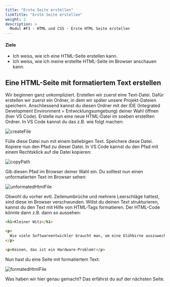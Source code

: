 ```yaml
---
title: "Erste Seite erstellen"
linkTitle: "Erste Seite erstellen"
weight: 2
description: >
  Modul #F3 - HTML und CSS - Erste HTML Seite erstellen
---
```


#### Ziele

- Ich weiss, wie ich eine HTML-Seite erstellen kann.
- Ich weiss, wie ich meine erstellte HTML-Seite im Browser anschauen kann.

## Eine HTML-Seite mit formatiertem Text erstellen

Wir beginnen ganz unkompliziert. Erstellen wir zuerst eine Text-Datei. Dafür erstellen wir zuerst ein Ordner, in dem wir später unsere Projekt-Dateien speichern. Anschliessend kannst du diesen Ordner mit der IDE (Integrated Development Environment = Entwicklungsumgebung) deiner Wahl öffnen (hier VS Code). Erstelle nun eine neue HTML-Datei im soeben erstellten Ordner. In VS Code kannst du das z.B. wie folgt machen:

![createFile](../vs-code-create-file.png "Erstelle eine neue Datei, indem du im Explorer von VS Code mit deiner Maus über deinen Ordner bewegst. Klicke dann auf das Datei-Symbol und gib einen Dateinamen an, der mit .html endet.")

Fülle diese Datei nun mit einem beliebigen Text. Speichere diese Datei. Kopiere nun den Pfad zu dieser Datei. In VS Code kannst du den Pfad mit einem Rechtsklick auf die Datei kopieren:

![copyPath](../vs-code-copy-path.png " ")

Gib diesen Pfad im Browser deiner Wahl ein. Du solltest nun einen unformatierten Text im Browser sehen:

![unformatedHtmlFile](../unformated-html-file.png " ")

Obwohl du vorher evtl. Zeilenumbrüche und mehrere Leerschläge hattest, sind diese im Browser verschwunden. Willst du deinen Text strukturieren, kannst du den Text mit Hilfe von HTML-Tags formatieren. Der HTML-Code könnte dann z.B. dann so aussehen:

```html
<h1>Kleiner Witz</h1>

<p>
  Wie viele Softwareentwickler braucht man, um eine Glühbirne auszuwechseln?
</p>

<p>Keinen, das ist ein Hardware-Problem!</p>
```

Nun hast du eine Seite mit formatiertem Text:

![formatedHtmlFile](../formated-html.png " ")

Was haben wir hier genau gemacht? Das erfährst du auf der nächsten Seite.
